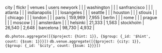 city         | flickr   | venues  | users
newyork      |          |         | 
washington   |          |         | 
sanfrancisco |          |         | 
atlanta      |          |         | 
indianapolis |          |         | 
losangeles   |          |         | 
seattle      |          |         | 
houston      |          |         | 
stlouis      |          |         | 
chicago      |          |         | 
london       |          |         | 
paris        | 159,969  | 7,955   | 
berlin       |          |         | 
rome         |          |         | 
prague       |          |         | 
moscow       |          |         | 
amsterdam    |          |         | 
helsinki     | 21,333   | 1,563   | 
stockholm    | 26,540   | 2,648   | 
barcelona    | 98,730   | 4,932   | 

`db.photos.aggregate([{$project: {hint: 1}}, {$group: {_id: '$hint', count: {$sum: 1}}}])`
`db.venue.aggregate([{$project: {city: 1}}, {$group: {_id: '$city', count: {$sum: 1}}}])`
